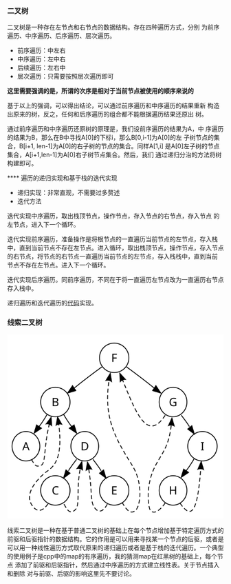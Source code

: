 ### 二叉树
二叉树是一种存在左节点和右节点的数据结构。存在四种遍历方式，分别
为前序遍历、中序遍历、后序遍历、层次遍历。

- 前序遍历：中左右
- 中序遍历：左中右
- 后续遍历：左右中
- 层次遍历：只需要按照层次遍历即可

**这里需要强调的是，所谓的次序是相对于当前节点被使用的顺序来说的**

基于以上的强调，可以得出结论，可以通过前序遍历和中序遍历的结果重新
构造出原来的树，反之，任何和后序遍历的组合都不能根据遍历结果还原出
树。

通过前序遍历和中序遍历还原树的原理是，我们设前序遍历的结果为A，中
序遍历的结果为B，那么在B中寻找A[0]的下标i，那么B[0,i-1]为A[0]的左
子树节点的集合，B[i+1, len-1]为A[0]的右子树的节点的集合。同样A[1,i]
是A[0]左子树的节点集合，A[i+1,len-1]为A[0]右子树节点集合。然后，我们
通过递归分治的方法将树构建即可。

**** 遍历的递归实现和基于栈的迭代实现
- 递归实现：非常直观，不需要过多赘述
- 迭代方法

迭代实现中序遍历，取出栈顶节点，操作节点，存入节点的右节点，存入节点
的左节点，进入下一个循环。

迭代实现前序遍历，准备操作是将根节点的一直遍历当前节点的左节点，存入栈
中，直到当前节点不存在左节点。进入循环，取出栈顶节点，操作节点，存入节点
的右节点，将节点的右节点一直遍历当前节点的左节点，存入栈栈中，直到当前
节点不存在左节点。进入下一个循环。

迭代实现后序遍历。同前序遍历，不同在于将一直遍历左节点改为一直遍历右节点
存入栈中。

递归遍历和迭代遍历的[代码](./Tree.cc)实现。


### 线索二叉树
![](./imgs/Threaded-Tree.svg)

线索二叉树是一种在基于普通二叉树的基础上在每个节点增加基于特定遍历方式的
前驱和后驱指针的数据结构。它的作用是可以用来寻找某一个节点的后驱，或者是
可以用一种线性遍历方式取代原来的递归遍历或者是基于栈的迭代遍历。一个典型
的使用例子是cpp中的map的有序遍历，我的猜测map在红黑树的基础上，每个节点
添加了前驱和后驱指针，然后通过中序遍历的方式建立线性表。关于节点插入和删除
对与前驱、后驱的影响这里先不要讨论。
